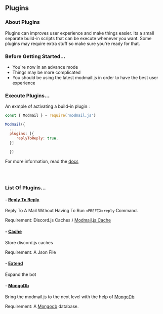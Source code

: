 ## Plugins

### **About Plugins**

Plugins can improves user experience and make things easier. Its a small separate build-in scripts that can be execute whenever you want. Some plugins may require extra stuff so make sure you're ready for that.


### **Before Getting Started...**

- You're now in an advance mode
- Things may be more complicated
- You should be using the latest modmail.js in order to have the best user experience


### **Execute Plugins**...

An exmple of activating a build-in plugin :

```js
const { Modmail } = require('modmail.js') 

Modmail({ 
  ...
  plugins: [{
     replyToReply: true,
  }]
  
  })
 ```
For more information, read the [docs](https://docs.modmail.js.org/plugin)
<div style="height:30px"> </div>

### **List Of Plugins...**

#### - [Reply To Reply](https://modmail.js.org/plugins/replyToReply)
   Reply To A Mail Without Having To Run `<PREFIX>reply` Command.
    
  Requirement: Discord.js Caches / [Modmail.js Cache](https://modmail.js.org/plugins/cache)

#### - [Cache](https://modmail.js.org/plugins/cache)
   Store discord.js caches
    
  Requirement: A Json File
  
#### - [Extend](https://modmail.js.org/plugins/extend)
  Expand the bot

#### - [MongoDb](https://modmail.js.org/plugins/mongodb)
  Bring the modmail.js to the next level with the help of [MongoDb](https://mongodb.com)
  
  Requirement: A [Mongodb](https://mongodb.com) database.
  
  



